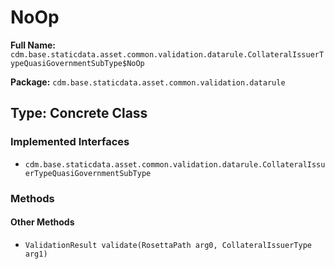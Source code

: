 # NoOp

**Full Name:** `cdm.base.staticdata.asset.common.validation.datarule.CollateralIssuerTypeQuasiGovernmentSubType$NoOp`

**Package:** `cdm.base.staticdata.asset.common.validation.datarule`

## Type: Concrete Class

### Implemented Interfaces

- `cdm.base.staticdata.asset.common.validation.datarule.CollateralIssuerTypeQuasiGovernmentSubType`

### Methods

#### Other Methods

- `ValidationResult validate(RosettaPath arg0, CollateralIssuerType arg1)`


